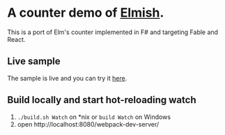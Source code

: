 A counter demo of [Elmish](https://github.com/fable-compiler/fable-elmish).
========

This is a port of Elm's counter implemented in F# and targeting Fable and React.


## Live sample
The sample is live and you can try it [here](https://fable-elmish.github.io/sample-react-counter).

## Build locally and start hot-reloading watch
1. `./build.sh Watch` on *nix or `build Watch` on Windows
2. open http://localhost:8080/webpack-dev-server/
